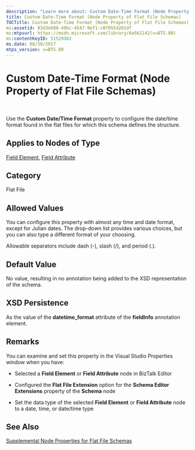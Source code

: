 ```yaml
---
description: "Learn more about: Custom Date-Time Format (Node Property of Flat File Schemas)"
title: Custom Date-Time Format (Node Property of Flat File Schemas)
TOCTitle: Custom Date-Time Format (Node Property of Flat File Schemas)
ms:assetid: 83d3e688-40bc-4547-9ef1-c0f0554201df
ms:mtpsurl: https://msdn.microsoft.com/library/Aa561142(v=BTS.80)
ms:contentKeyID: 51529363
ms.date: 08/30/2017
mtps_version: v=BTS.80
---
```


# Custom Date-Time Format (Node Property of Flat File Schemas)

 

Use the **Custom Date/Time Format** property to configure the date/time format found in the flat files for which this schema defines the structure.

## Applies to Nodes of Type

[Field Element](field-element-node-properties.md), [Field Attribute](field-attribute-node-properties.md)

## Category

Flat File

## Allowed Values

You can configure this property with almost any time and date format, except for Julian dates. The drop-down list provides various choices, but you can also type a different format of your choosing.

Allowable separators include dash (-), slash (/), and period (.).

## Default Value

No value, resulting in no annotation being added to the XSD representation of the schema.

## XSD Persistence

As the value of the **datetime\_format** attribute of the **fieldInfo** annotation element.

## Remarks

You can examine and set this property in the Visual Studio Properties window when you have:

  - Selected a **Field Element** or **Field Attribute** node in BizTalk Editor

  - Configured the **Flat File Extension** option for the **Schema Editor Extensions** property of the **Schema** node

  - Set the data type of the selected **Field Element** or **Field Attribute** node to a date, time, or date/time type

## See Also

[Supplemental Node Properties for Flat File Schemas](supplemental-node-properties-for-flat-file-schemas.md)

